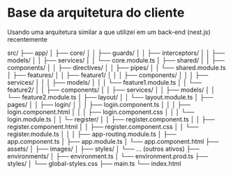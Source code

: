 # Base da arquitetura do cliente

Usando uma arquitetura similar a que utilizei em um back-end (nest.js) recentemente

src/
├── app/
│   ├── core/
│   │   ├── guards/
│   │   ├── interceptors/
│   │   ├── models/
│   │   ├── services/
│   │   └── core.module.ts
│   ├── shared/
│   │   ├── components/
│   │   ├── directives/
│   │   ├── pipes/
│   │   └── shared.module.ts
│   ├── features/
│   │   ├── feature1/
│   │   │   ├── components/
│   │   │   ├── services/
│   │   │   ├── models/
│   │   │   └── feature1.module.ts
│   │   └── feature2/
│   │       ├── components/
│   │       ├── services/
│   │       ├── models/
│   │       └── feature2.module.ts
│   ├── layout/
│   │   └── layout.module.ts
│   ├── pages/
│   │   ├── login/
│   │   │   ├── login.component.ts
│   │   │   ├── login.component.html
│   │   │   ├── login.component.css
│   │   │   └── login.module.ts
│   │   └─ register/
│   │       ├── register.component.ts
│   │       ├── register.component.html
│   │       ├── register.component.css
│   │       └── register.module.ts
│   │
│   ├── app-routing.module.ts
│   ├── app.component.ts
│   ├── app.module.ts
│   └── app.component.html
├── assets/
│   ├── images/
│   ├── styles/
│   └── ... (outros ativos)
├── environments/
│   ├── environment.ts
│   └── environment.prod.ts
├── styles/
│   └── global-styles.css
├── main.ts
└── index.html
